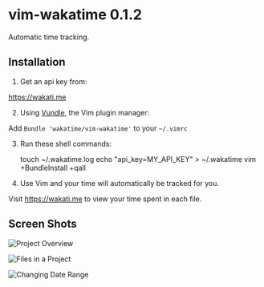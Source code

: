 vim-wakatime 0.1.2
===========

Automatic time tracking.

Installation
------------

1) Get an api key from:

https://wakati.me

2) Using [Vundle](https://github.com/gmarik/vundle), the Vim plugin manager:

Add `Bundle 'wakatime/vim-wakatime'` to your `~/.vimrc`

3) Run these shell commands:

    touch ~/.wakatime.log
    echo "api_key=MY_API_KEY" > ~/.wakatime
    vim +BundleInstall +qall

4) Use Vim and your time will automatically be tracked for you.

Visit https://wakati.me to view your time spent in each file.

Screen Shots
------------

![Project Overview](https://www.wakati.me/static/img/ScreenShots/Screenshot%20from%202013-06-26%2001:12:59.png)

![Files in a Project](https://www.wakati.me/static/img/ScreenShots/Screenshot%20from%202013-06-26%2001:13:13.png)

![Changing Date Range](https://www.wakati.me/static/img/ScreenShots/Screenshot%20from%202013-06-26%2001:13:53.png)

